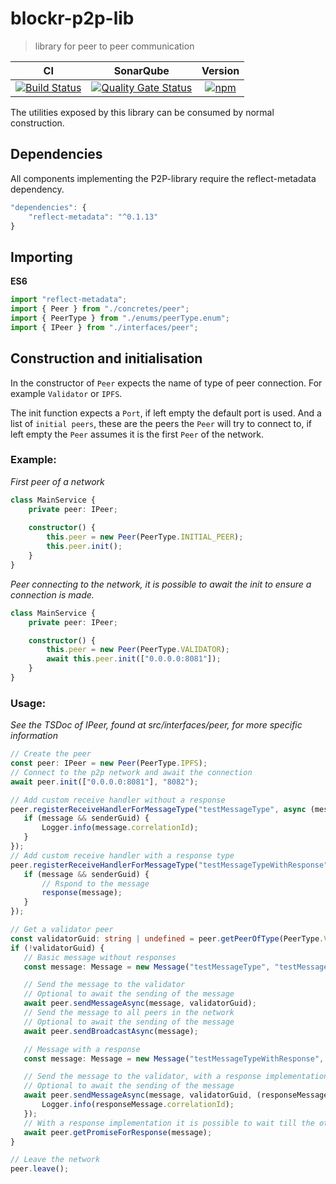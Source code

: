 # blockr-p2p-lib
>library for peer to peer communication

|**CI**|**SonarQube**|**Version**|
|:-:|:-:|:-:|
|[![Build Status](https://jenkins.naebers.me/buildStatus/icon?job=Blockr%2Fblockr-p2p-lib%2Fmaster)](https://jenkins.naebers.me/job/Blockr/job/blockr-p2p-lib/job/master/)|[![Quality Gate Status](https://sonarqube.naebers.me/api/project_badges/measure?project=blockr-p2p-lib&metric=alert_status)](https://sonarqube.naebers.me/dashboard?id=blockr-p2p-lib)|[![npm](https://img.shields.io/npm/v/@blockr/blockr-p2p-lib.svg)](https://www.npmjs.com/package/@blockr/blockr-p2p-lib)|

The utilities exposed by this library can be consumed by normal construction.

## Dependencies
All components implementing the P2P-library require the reflect-metadata dependency.
```ts
"dependencies": {
    "reflect-metadata": "^0.1.13"
}
```

## Importing
**ES6**
```ts
import "reflect-metadata";
import { Peer } from "./concretes/peer";
import { PeerType } from "./enums/peerType.enum";
import { IPeer } from "./interfaces/peer";
```

## Construction and initialisation
In the constructor of `Peer` expects the name of type of peer connection. For example `Validator` or `IPFS`.

The init function expects a `Port`, if left empty the default port is used. And a list of `initial peers`, these are the peers the `Peer` will try to connect to, if left empty the `Peer` assumes it is the first `Peer` of the network.

  ### Example:
*First peer of a network*
```ts
class MainService {
	private peer: IPeer;
	
	constructor() {
		this.peer = new Peer(PeerType.INITIAL_PEER);
		this.peer.init();
	}
}
```

*Peer connecting to the network, it is possible to await the init to ensure a connection is made.*
```ts
class MainService {
	private peer: IPeer;

	constructor() {
		this.peer = new Peer(PeerType.VALIDATOR);
		await this.peer.init(["0.0.0.0:8081"]);
	}
}
```

  ### Usage:
 *See the TSDoc of IPeer, found at src/interfaces/peer, for more specific information*

 ```ts
// Create the peer
const peer: IPeer = new Peer(PeerType.IPFS);
// Connect to the p2p network and await the connection
await peer.init(["0.0.0.0:8081"], "8082");

// Add custom receive handler without a response
peer.registerReceiveHandlerForMessageType("testMessageType", async (message: Message, senderGuid: string) => {
    if (message && senderGuid) {
        Logger.info(message.correlationId);
    }
});
// Add custom receive handler with a response type
peer.registerReceiveHandlerForMessageType("testMessageTypeWithResponse", async (message: Message, senderGuid: string, response: RESPONSE_TYPE) => {
    if (message && senderGuid) {
        // Rspond to the message
        response(message);
    }
});

// Get a validator peer
const validatorGuid: string | undefined = peer.getPeerOfType(PeerType.VALIDATOR);
if (!validatorGuid) {
    // Basic message without responses
    const message: Message = new Message("testMessageType", "testMessageType");

    // Send the message to the validator
    // Optional to await the sending of the message
    await peer.sendMessageAsync(message, validatorGuid);
    // Send the message to all peers in the network
    // Optional to await the sending of the message
    await peer.sendBroadcastAsync(message);

    // Message with a response
    const message: Message = new Message("testMessageTypeWithResponse", "testMessageType");

    // Send the message to the validator, with a response implementation
    // Optional to await the sending of the message
    await peer.sendMessageAsync(message, validatorGuid, (responseMessage: Message) => {
        Logger.info(responseMessage.correlationId);
    });
    // With a response implementation it is possible to wait till the other peer has responded to the message.
    await peer.getPromiseForResponse(message);
}

// Leave the network
peer.leave();
```


